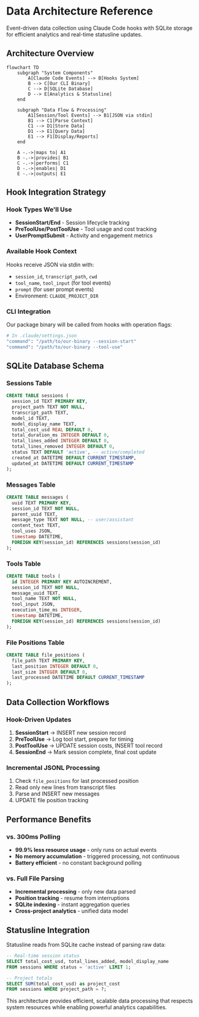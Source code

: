 # Data Architecture Reference

Event-driven data collection using Claude Code hooks with SQLite
storage for efficient analytics and real-time statusline updates.

## Architecture Overview

```mermaid
flowchart TD
    subgraph "System Components"
        A[Claude Code Events] --> B[Hooks System]
        B --> C[Our CLI Binary]
        C --> D[SQLite Database]
        D --> E[Analytics & Statusline]
    end

    subgraph "Data Flow & Processing"
        A1[Session/Tool Events] --> B1[JSON via stdin]
        B1 --> C1[Parse Context]
        C1 --> D1[Store Data]
        D1 --> E1[Query Data]
        E1 --> F1[Display/Reports]
    end

    A -.->|maps to| A1
    B -.->|provides| B1
    C -.->|performs| C1
    D -.->|enables| D1
    E -.->|outputs| E1
```

## Hook Integration Strategy

### Hook Types We'll Use

- **SessionStart/End** - Session lifecycle tracking
- **PreToolUse/PostToolUse** - Tool usage and cost tracking
- **UserPromptSubmit** - Activity and engagement metrics

### Available Hook Context

Hooks receive JSON via stdin with:

- `session_id`, `transcript_path`, `cwd`
- `tool_name`, `tool_input` (for tool events)
- `prompt` (for user prompt events)
- Environment: `CLAUDE_PROJECT_DIR`

### CLI Integration

Our package binary will be called from hooks with operation flags:

```bash
# In .claude/settings.json
"command": "/path/to/our-binary --session-start"
"command": "/path/to/our-binary --tool-use"
```

## SQLite Database Schema

### Sessions Table

```sql
CREATE TABLE sessions (
  session_id TEXT PRIMARY KEY,
  project_path TEXT NOT NULL,
  transcript_path TEXT,
  model_id TEXT,
  model_display_name TEXT,
  total_cost_usd REAL DEFAULT 0,
  total_duration_ms INTEGER DEFAULT 0,
  total_lines_added INTEGER DEFAULT 0,
  total_lines_removed INTEGER DEFAULT 0,
  status TEXT DEFAULT 'active', -- active/completed
  created_at DATETIME DEFAULT CURRENT_TIMESTAMP,
  updated_at DATETIME DEFAULT CURRENT_TIMESTAMP
);
```

### Messages Table

```sql
CREATE TABLE messages (
  uuid TEXT PRIMARY KEY,
  session_id TEXT NOT NULL,
  parent_uuid TEXT,
  message_type TEXT NOT NULL, -- user/assistant
  content_text TEXT,
  tool_uses JSON,
  timestamp DATETIME,
  FOREIGN KEY(session_id) REFERENCES sessions(session_id)
);
```

### Tools Table

```sql
CREATE TABLE tools (
  id INTEGER PRIMARY KEY AUTOINCREMENT,
  session_id TEXT NOT NULL,
  message_uuid TEXT,
  tool_name TEXT NOT NULL,
  tool_input JSON,
  execution_time_ms INTEGER,
  timestamp DATETIME,
  FOREIGN KEY(session_id) REFERENCES sessions(session_id)
);
```

### File Positions Table

```sql
CREATE TABLE file_positions (
  file_path TEXT PRIMARY KEY,
  last_position INTEGER DEFAULT 0,
  last_size INTEGER DEFAULT 0,
  last_processed DATETIME DEFAULT CURRENT_TIMESTAMP
);
```

## Data Collection Workflows

### Hook-Driven Updates

1. **SessionStart** → INSERT new session record
2. **PreToolUse** → Log tool start, prepare for timing
3. **PostToolUse** → UPDATE session costs, INSERT tool record
4. **SessionEnd** → Mark session complete, final cost update

### Incremental JSONL Processing

1. Check `file_positions` for last processed position
2. Read only new lines from transcript files
3. Parse and INSERT new messages
4. UPDATE file position tracking

## Performance Benefits

### vs. 300ms Polling

- **99.9% less resource usage** - only runs on actual events
- **No memory accumulation** - triggered processing, not continuous
- **Battery efficient** - no constant background polling

### vs. Full File Parsing

- **Incremental processing** - only new data parsed
- **Position tracking** - resume from interruptions
- **SQLite indexing** - instant aggregation queries
- **Cross-project analytics** - unified data model

## Statusline Integration

Statusline reads from SQLite cache instead of parsing raw data:

```sql
-- Real-time session status
SELECT total_cost_usd, total_lines_added, model_display_name
FROM sessions WHERE status = 'active' LIMIT 1;

-- Project totals
SELECT SUM(total_cost_usd) as project_cost
FROM sessions WHERE project_path = ?;
```

This architecture provides efficient, scalable data processing that
respects system resources while enabling powerful analytics
capabilities.

